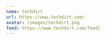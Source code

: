 ```yaml
---
name: techdirt
url: https://www.techdirt.com/
avatar: /images/techdirt.png
feed: https://www.techdirt.com/feed/
---
```

